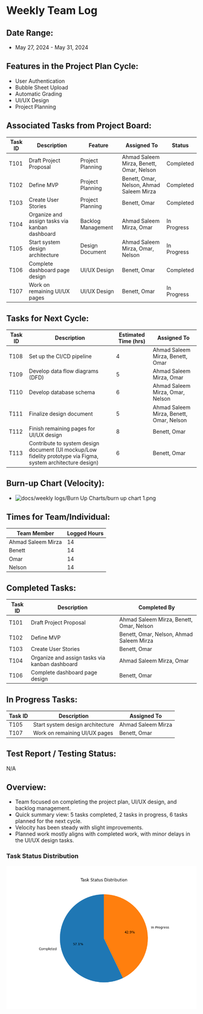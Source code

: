 # Weekly Team Log

## Date Range:
- May 27, 2024 - May 31, 2024

## Features in the Project Plan Cycle:
- User Authentication
- Bubble Sheet Upload
- Automatic Grading
- UI/UX Design
- Project Planning

## Associated Tasks from Project Board:
| Task ID | Description | Feature | Assigned To | Status |
|---------|-------------|---------|-------------|--------|
| T101    | Draft Project Proposal | Project Planning | Ahmad Saleem Mirza, Benett, Omar, Nelson | Completed |
| T102    | Define MVP | Project Planning | Benett, Omar, Nelson, Ahmad Saleem Mirza | Completed |
| T103    | Create User Stories | Project Planning | Benett, Omar | Completed |
| T104    | Organize and assign tasks via kanban dashboard | Backlog Management | Ahmad Saleem Mirza, Omar | In Progress |
| T105    | Start system design architecture | Design Document | Ahmad Saleem Mirza, Omar, Nelson | In Progress |
| T106    | Complete dashboard page design | UI/UX Design | Benett, Omar | Completed |
| T107    | Work on remaining UI/UX pages | UI/UX Design | Benett, Omar | In Progress |

## Tasks for Next Cycle:
| Task ID | Description | Estimated Time (hrs) | Assigned To |
|---------|-------------|----------------------|-------------|
| T108    | Set up the CI/CD pipeline | 4 | Ahmad Saleem Mirza, Benett, Omar |
| T109    | Develop data flow diagrams (DFD) | 5 | Ahmad Saleem Mirza, Omar |
| T110    | Develop database schema | 6 | Ahmad Saleem Mirza, Omar, Nelson |
| T111    | Finalize design document | 5 | Ahmad Saleem Mirza, Benett, Omar, Nelson |
| T112    | Finish remaining pages for UI/UX design | 8 | Benett, Omar |
| T113    | Contribute to system design document (UI mockup/Low fidelity prototype via Figma, system architecture design) | 6 | Benett, Omar |

## Burn-up Chart (Velocity):
- ![docs/weekly logs/Burn Up Charts/burn up chart 1.png](https://github.com/UBCO-COSC499-Summer-2024/team-1-capstone-gradefalcon/blob/master/docs/weekly%20logs/Burn%20Up%20Charts/burn%20up%20chart%201.png)

## Times for Team/Individual:
| Team Member           | Logged Hours |
|-----------------------|--------------|
| Ahmad Saleem Mirza    | 14           |
| Benett                | 14           |
| Omar                  | 14           |
| Nelson                | 14           |

## Completed Tasks:
| Task ID | Description                    | Completed By                     |
|---------|--------------------------------|----------------------------------|
| T101    | Draft Project Proposal         | Ahmad Saleem Mirza, Benett, Omar, Nelson |
| T102    | Define MVP                     | Benett, Omar, Nelson, Ahmad Saleem Mirza |
| T103    | Create User Stories            | Benett, Omar                     |
| T104    | Organize and assign tasks via kanban dashboard | Ahmad Saleem Mirza, Omar |
| T106    | Complete dashboard page design | Benett, Omar                     |

## In Progress Tasks:
| Task ID | Description                    | Assigned To                      |
|---------|--------------------------------|----------------------------------|
| T105    | Start system design architecture | Ahmad Saleem Mirza              |
| T107    | Work on remaining UI/UX pages  | Benett, Omar                     |

## Test Report / Testing Status:
N/A

## Overview:
- Team focused on completing the project plan, UI/UX design, and backlog management.
- Quick summary view: 5 tasks completed, 2 tasks in progress, 6 tasks planned for the next cycle.
- Velocity has been steady with slight improvements.
- Planned work mostly aligns with completed work, with minor delays in the UI/UX design tasks.

### Task Status Distribution
![Task Status Distribution](../Dashboard/Week3/task_status_distribution.png)
